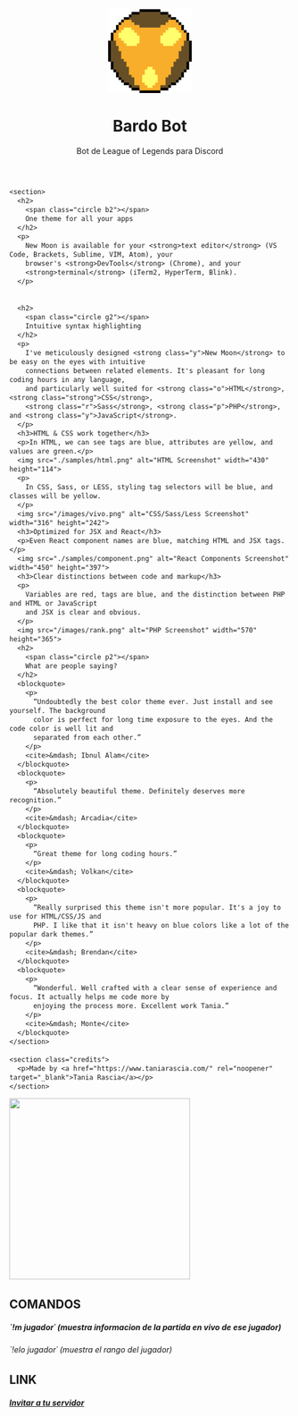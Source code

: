 
<!doctype html>
<html lang="en">

<head>
  <meta charset="utf-8">
  <meta name="viewport" content="width=device-width, initial-scale=1">
  <meta http-equiv="X-UA-Compatible" content="IE=Edge">

  <title>New Moon Syntax Theme for Web Development</title>
  <meta name="description" content="The optimized dark theme for web development">

  <link rel="dns-prefetch" href="https://fonts.gstatic.com/">
  <link rel="dns-prefetch" href="https://api.github.com/">

  <link rel="stylesheet" href="https://fonts.googleapis.com/css?family=Cinzel+Decorative:400%7CAveria+Serif+Libre&display=swap">
  <link rel="stylesheet" href="./css/main.css">

  <link rel="apple-touch-icon" href="./apple-touch-icon.png" sizes="180x180">
  <link rel="icon" href="./favicon-32x32.png" sizes="32x32" type="image/png">
  <link rel="icon" href="./favicon-16x16.png" sizes="16x16" type="image/png">
  <link rel="manifest" href="./manifest.json">
  <link rel="mask-icon" href="./safari-pinned-tab.svg" color="#2d2d2d">
  <meta name="apple-mobile-web-app-title" content="New Moon Syntax Theme">
  <meta name="application-name" content="New Moon Syntax Theme">
  <meta name="msapplication-TileColor" content="#2d2d2d">
  <meta name="theme-color" content="#2d2d2d">

  <script async defer src="https://buttons.github.io/buttons.js"></script>
</head>

<body>
  <div class="container">
    <header>
      <img class="logo" src="images/bardo.png" alt="Bardo Logo" width="150" height="150">
      <h1>Bardo Bot</h1>
      <div class="subtitle">
        Bot de League of Legends para Discord
      </div>
    </header>



    <section>
      <h2>
        <span class="circle b2"></span>
        One theme for all your apps
      </h2>
      <p>
        New Moon is available for your <strong>text editor</strong> (VS Code, Brackets, Sublime, VIM, Atom), your
        browser's <strong>DevTools</strong> (Chrome), and your
        <strong>terminal</strong> (iTerm2, HyperTerm, Blink).
      </p>


      <h2>
        <span class="circle g2"></span>
        Intuitive syntax highlighting
      </h2>
      <p>
        I've meticulously designed <strong class="y">New Moon</strong> to be easy on the eyes with intuitive
        connections between related elements. It's pleasant for long coding hours in any language,
        and particularly well suited for <strong class="o">HTML</strong>, <strong class="strong">CSS</strong>,
        <strong class="r">Sass</strong>, <strong class="p">PHP</strong>, and <strong class="y">JavaScript</strong>.
      </p>
      <h3>HTML & CSS work together</h3>
      <p>In HTML, we can see tags are blue, attributes are yellow, and values are green.</p>
      <img src="./samples/html.png" alt="HTML Screenshot" width="430" height="114">
      <p>
        In CSS, Sass, or LESS, styling tag selectors will be blue, and classes will be yellow.
      </p>
      <img src="/images/vivo.png" alt="CSS/Sass/Less Screenshot" width="316" height="242">
      <h3>Optimized for JSX and React</h3>
      <p>Even React component names are blue, matching HTML and JSX tags.</p>
      <img src="./samples/component.png" alt="React Components Screenshot" width="450" height="397">
      <h3>Clear distinctions between code and markup</h3>
      <p>
        Variables are red, tags are blue, and the distinction between PHP and HTML or JavaScript
        and JSX is clear and obvious.
      </p>
      <img src="/images/rank.png" alt="PHP Screenshot" width="570" height="365">
      <h2>
        <span class="circle p2"></span>
        What are people saying?
      </h2>
      <blockquote>
        <p>
          “Undoubtedly the best color theme ever. Just install and see yourself. The background
          color is perfect for long time exposure to the eyes. And the code color is well lit and
          separated from each other.”
        </p>
        <cite>&mdash; Ibnul Alam</cite>
      </blockquote>
      <blockquote>
        <p>
          “Absolutely beautiful theme. Definitely deserves more recognition.”
        </p>
        <cite>&mdash; Arcadia</cite>
      </blockquote>
      <blockquote>
        <p>
          “Great theme for long coding hours.”
        </p>
        <cite>&mdash; Volkan</cite>
      </blockquote>
      <blockquote>
        <p>
          “Really surprised this theme isn't more popular. It's a joy to use for HTML/CSS/JS and
          PHP. I like that it isn't heavy on blue colors like a lot of the popular dark themes.”
        </p>
        <cite>&mdash; Brendan</cite>
      </blockquote>
      <blockquote>
        <p>
          “Wonderful. Well crafted with a clear sense of experience and focus. It actually helps me code more by
          enjoying the process more. Excellent work Tania.”
        </p>
        <cite>&mdash; Monte</cite>
      </blockquote>
    </section>

    <section class="credits">
      <p>Made by <a href="https://www.taniarascia.com/" rel="noopener" target="_blank">Tania Rascia</a></p>
    </section>
  </div>
</body>

</html>



<img src="" width="324" height="324">


## COMANDOS

##### `!m jugador´ (muestra informacion de la partida en vivo de ese jugador)

###### `!elo jugador´ (muestra el rango del jugador)

## LINK

##### [Invitar a tu servidor](https://discord.com/oauth2/authorize?client_id=692202081150304328&permissions=8&scope=bot)





